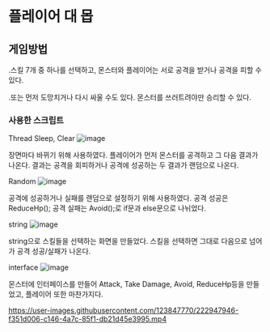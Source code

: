 # 플레이어 대 몹

## 게임방법

.스킬 7개 중 하나를 선택하고, 몬스터와 플레이어는 서로 공격을 받거나 공격을 피할 수 있다.

.또는 먼저 도망치거나 다시 싸울 수도 있다. 몬스터를 쓰러트려야만 승리할 수 있다. 

### 사용한 스크립트

Thread Sleep, Clear
![image](https://user-images.githubusercontent.com/123847770/222946519-997c614e-00ae-498f-acf1-44db3da09763.png)


장면마다 바뀌기 위해 사용하였다. 플레이어가 먼저 몬스터를 공격하고 그 다음 결과가 나온다. 결과는 공격을 회피하거나 공격에 성공하는 두 결과가 랜덤으로 나온다.

Random
![image](https://user-images.githubusercontent.com/123847770/222946414-9bb7631b-b713-4151-8800-3e2491cde516.png)

공격에 성공하거나 실패를 랜덤으로 설정하기 위해 사용하였다. 공격 성공은 ReduceHp(); 공격 실패는 Avoid();로 if문과 else문으로 나뉘었다.

string
![image](https://user-images.githubusercontent.com/123847770/222946486-1dbb7384-8790-4188-9b76-ab007f2f0cb2.png)


string으로 스킬들을 선택하는 화면을 만들었다. 스킬을 선택하면 그대로 다음으로 넘어가 공격 성공/실패가 나온다.

interface
![image](https://user-images.githubusercontent.com/123847770/222946695-5a936e94-f0c4-48fd-94b1-d3429740b56e.png)


몬스터에 인터페이스를 만들어 Attack, Take Damage, Avoid, ReduceHp등을 만들었고, 플레이어 또한 마찬가지다.


https://user-images.githubusercontent.com/123847770/222947946-f351d006-c146-4a7c-85f1-db21d45e3995.mp4


